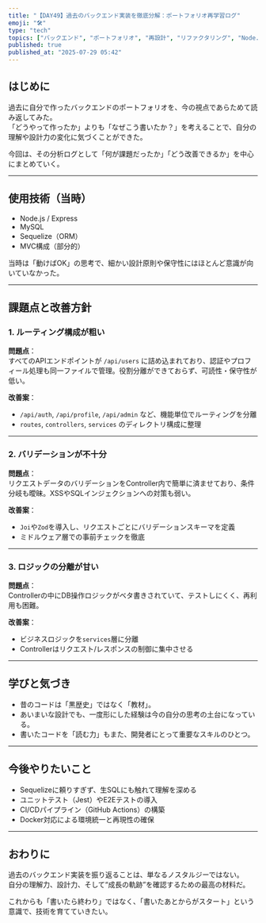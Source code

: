 ```yaml
---
title: "【DAY49】過去のバックエンド実装を徹底分解：ポートフォリオ再学習ログ"
emoji: "🛠️"
type: "tech"
topics: ["バックエンド", "ポートフォリオ", "再設計", "リファクタリング", "Node.js", "MySQL"]
published: true
published_at: "2025-07-29 05:42"
---
```


## はじめに

過去に自分で作ったバックエンドのポートフォリオを、今の視点であらためて読み返してみた。  
「どうやって作ったか」よりも「なぜこう書いたか？」を考えることで、自分の理解や設計力の変化に気づくことができた。

今回は、その分析ログとして「何が課題だったか」「どう改善できるか」を中心にまとめていく。

---

## 使用技術（当時）

- Node.js / Express  
- MySQL  
- Sequelize（ORM）  
- MVC構成（部分的）

当時は「動けばOK」の思考で、細かい設計原則や保守性にはほとんど意識が向いていなかった。

---

## 課題点と改善方針

### 1. ルーティング構成が粗い

**問題点**：  
すべてのAPIエンドポイントが `/api/users` に詰め込まれており、認証やプロフィール処理も同一ファイルで管理。役割分離ができておらず、可読性・保守性が低い。

**改善案**：
- `/api/auth`, `/api/profile`, `/api/admin` など、機能単位でルーティングを分離
- `routes`, `controllers`, `services` のディレクトリ構成に整理

---

### 2. バリデーションが不十分

**問題点**：  
リクエストデータのバリデーションをController内で簡単に済ませており、条件分岐も曖昧。XSSやSQLインジェクションへの対策も弱い。

**改善案**：
- `Joi`や`Zod`を導入し、リクエストごとにバリデーションスキーマを定義
- ミドルウェア層での事前チェックを徹底

---

### 3. ロジックの分離が甘い

**問題点**：  
Controllerの中にDB操作ロジックがベタ書きされていて、テストしにくく、再利用も困難。

**改善案**：
- ビジネスロジックを`services`層に分離
- Controllerはリクエスト/レスポンスの制御に集中させる

---

## 学びと気づき

- 昔のコードは「黒歴史」ではなく「教材」。
- あいまいな設計でも、一度形にした経験は今の自分の思考の土台になっている。
- 書いたコードを「読む力」もまた、開発者にとって重要なスキルのひとつ。

---

## 今後やりたいこと

- Sequelizeに頼りすぎず、生SQLにも触れて理解を深める
- ユニットテスト（Jest）やE2Eテストの導入
- CI/CDパイプライン（GitHub Actions）の構築
- Docker対応による環境統一と再現性の確保

---

## おわりに

過去のバックエンド実装を振り返ることは、単なるノスタルジーではない。  
自分の理解力、設計力、そして“成長の軌跡”を確認するための最高の材料だ。

これからも「書いたら終わり」ではなく、「書いたあとからがスタート」という意識で、技術を育てていきたい。
